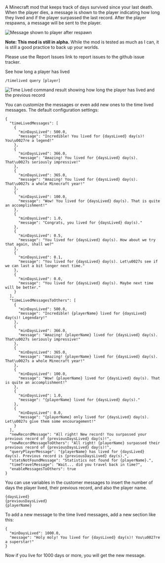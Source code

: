 A Minecraft mod that keeps track of days survived since your last death. When the player dies, a message is shown to the player indicating how long they lived and if the player surpassed the last record.
After the player respawns, a message will be sent to the player.

![Message shown to player after respawn](https://cdn.modrinth.com/data/cached_images/85dadb3445b075f5d69305f52b0a29e9a4512528.png)

**Note: This mod is still in alpha.** While the mod is tested as much as I can, it is still a good practice to back up your worlds.

Please use the Report Issues link to report issues to the github issue tracker.

See how long a player has lived
```
/timelived query [player]
```
![Time Lived command result showing how long the player has lived and the previous record](https://cdn.modrinth.com/data/cached_images/2bff36eefc8d6d0595d4c3ac20627aab4fd144c0.png)

You can customize the messages or even add new ones to the time lived messages. The default configuration settings:
```
{
  "timeLivedMessages": [
    {
      "minDaysLived": 500.0,
      "message": "Incredible! You lived for {daysLived} day(s)! You\u0027re a legend!"
    },
    {
      "minDaysLived": 366.0,
      "message": "Amazing! You lived for {daysLived} day(s). That\u0027s seriously impressive!"
    },
    {
      "minDaysLived": 365.0,
      "message": "Amazing! You lived for {daysLived} day(s). That\u0027s a whole Minecraft year!"
    },
    {
      "minDaysLived": 100.0,
      "message": "Wow! You lived for {daysLived} day(s). That is quite an accomplishment!"
    },
    {
      "minDaysLived": 1.0,
      "message": "Congrats, you lived for {daysLived} day(s)."
    },
    {
      "minDaysLived": 0.5,
      "message": "You lived for {daysLived} day(s). How about we try that again, shall we?"
    },
    {
      "minDaysLived": 0.1,
      "message": "You lived for {daysLived} day(s). Let\u0027s see if we can last a bit longer next time."
    },
    {
      "minDaysLived": 0.0,
      "message": "You lived for {daysLived} day(s). Maybe next time will be better."
    }
  ],
  "timeLivedMessagesToOthers": [
    {
      "minDaysLived": 500.0,
      "message": "Incredible! {playerName} lived for {daysLived} day(s)! Legendary!"
    },
    {
      "minDaysLived": 366.0,
      "message": "Amazing! {playerName} lived for {daysLived} day(s). That\u0027s seriously impressive!"
    },
    {
      "minDaysLived": 365.0,
      "message": "Amazing! {playerName} lived for {daysLived} day(s). That\u0027s a whole Minecraft year!"
    },
    {
      "minDaysLived": 100.0,
      "message": "Wow! {playerName} lived for {daysLived} day(s). That is quite an accomplishment!"
    },
    {
      "minDaysLived": 1.0,
      "message": "{playerName} lived for {daysLived} day(s)."
    },
    {
      "minDaysLived": 0.0,
      "message": "{playerName} only lived for {daysLived} day(s). Let\u0027s give them some encouragement!"
    }
  ],
  "newRecordMessage": "All right! New record! You surpassed your previous record of {previousDaysLived} day(s)!",
  "newRecordMessageToOthers": "All right! {playerName} surpassed their previous record of {previousDaysLived} day(s)!",
  "queryPlayerMessage": "{playerName} has lived for {daysLived} day(s). Previous record is {previousDaysLived} day(s).",
  "statsNotFoundMessage": "Statistics not found for {playerName}.",
  "timeTravelMessage": "Wait... did you travel back in time?",
  "enableMessagesToOthers": true
}
```

You can use variables in the customer messages to insert the number of days the player lived, their previous record, and also the player name.
```
{daysLived}
{previousDaysLived}
{playerName}
```

To add a new message to the time lived messages, add a new section like this:
```
{
  "minDaysLived": 1000.0,
  "message": "Holy moly! You lived for {daysLived} day(s)! You\u0027re a superstar!"
}
```

Now if you live for 1000 days or more, you will get the new message.
